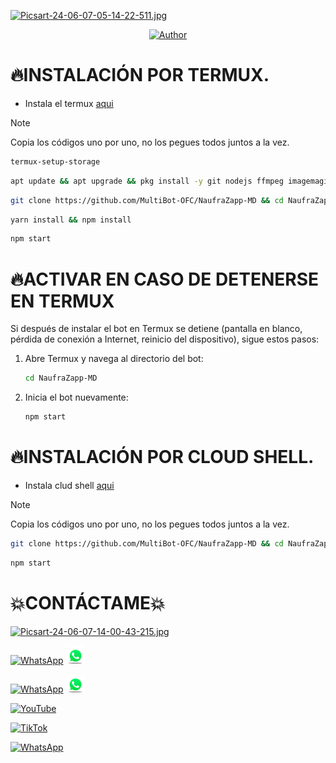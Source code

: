 [![Picsart-24-06-07-05-14-22-511.jpg](file:///C:/Users/R3Y%20%20WILBERT/Desktop/FONDO%20BOT.jpg)](https://postimg.cc/K3fzf0nh)

<p align="center">
<a href="https://wa.me/51929838430"><img title="Author" src="https://img.shields.io/badge/NaufraZapp-black?style=for-the-badge&logo=whatsApp"></a>
<p/>

# 🔥INSTALACIÓN POR TERMUX.
* Instala el termux [aqui](https://f-droid.org/repo/com.termux_118.apk)

> [!NOTE]
> Copia los códigos uno por uno, no los pegues todos juntos a la vez.

```bash
termux-setup-storage
```

```bash
apt update && apt upgrade && pkg install -y git nodejs ffmpeg imagemagick yarn
```

```bash
git clone https://github.com/MultiBot-OFC/NaufraZapp-MD && cd NaufraZapp-MD
```

```bash
yarn install && npm install
```

```bash
npm start 
```
# 🔥ACTIVAR EN CASO DE DETENERSE EN TERMUX

Si después de instalar el bot en Termux se detiene (pantalla en blanco, pérdida de conexión a Internet, reinicio del dispositivo), sigue estos pasos:

1. Abre Termux y navega al directorio del bot:
    ```bash
    cd NaufraZapp-MD
    ```

2. Inicia el bot nuevamente:
    ```bash
    npm start
    ```
# 🔥INSTALACIÓN POR CLOUD SHELL.
* Instala clud shell [aqui](https://www.mediafire.com/file/bp2l6cci2p30hjv/Cloud+Shell_1.apk/file)

> [!NOTE]
> Copia los códigos uno por uno, no los pegues todos juntos a la vez.

```bash
git clone https://github.com/MultiBot-OFC/NaufraZapp-MD && cd NaufraZapp-MD && yarn install && npm install
```

```bash
npm start
```

# 💥CONTÁCTAME💥

[![Picsart-24-06-07-14-00-43-215.jpg](https://i.postimg.cc/CLGP0pVv/Picsart-24-06-07-14-00-43-215.jpg)](https://postimg.cc/JGhc3g0J)

[![WhatsApp](https://img.shields.io/badge/mi_numero-00802f?style=for-the-badge&logo=whatsapp&logoColor=white)](https://wa.me/51918534156) <img src="https://raw.githubusercontent.com/Bots-WhatsApp-OFC/Bots-WhatsApp-OFC/master/accesos/iconos/whatsapp.gif" width="30">

[![WhatsApp](https://img.shields.io/badge/Canal_de_WhatsApp-00802f?style=for-the-badge&logo=whatsapp&logoColor=white)](https://whatsapp.com/channel/0029VaRibRvDuMRj6ozMSN1l) <img src="https://raw.githubusercontent.com/Bots-WhatsApp-OFC/Bots-WhatsApp-OFC/master/accesos/iconos/whatsapp.gif" width="30">

[![YouTube](https://img.shields.io/badge/Canal_de_Youtube-FF0000?style=for-the-badge&logo=youtube&logoColor=white)](https://youtube.com/@naufrazapp_bots?si=iZbDpSK_pqT9uXiW)

[![TikTok](https://img.shields.io/badge/TikTok-000000?style=for-the-badge&logo=tiktok&logoColor=white)](https://www.tiktok.com/@naufra.zapp?_t=8n0fhoHsKHu&_r=1)

[![WhatsApp](https://img.shields.io/badge/Grupo_para_probar_el_bot-00802f?style=for-the-badge&logo=whatsapp&logoColor=white)](https://chat.whatsapp.com/H3yqombbe3w40OlNWOz9b6)
